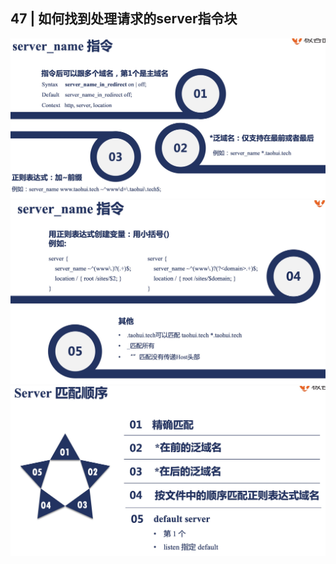 ## 47 | 如何找到处理请求的server指令块

<img src="47-01.jpg" />

<img src="47-02.jpg" />

<img src="47-03.jpg" />

